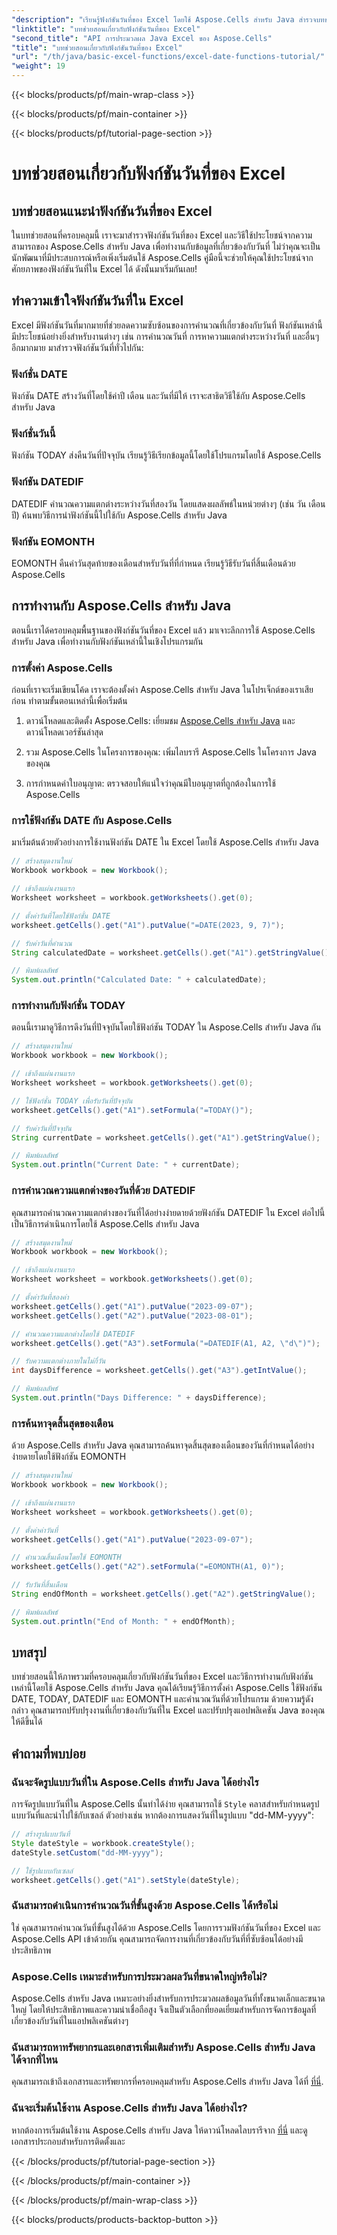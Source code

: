```yaml
---
"description": "เรียนรู้ฟังก์ชันวันที่ของ Excel โดยใช้ Aspose.Cells สำหรับ Java สำรวจบทช่วยสอนแบบทีละขั้นตอนพร้อมโค้ดต้นฉบับ"
"linktitle": "บทช่วยสอนเกี่ยวกับฟังก์ชันวันที่ของ Excel"
"second_title": "API การประมวลผล Java Excel ของ Aspose.Cells"
"title": "บทช่วยสอนเกี่ยวกับฟังก์ชันวันที่ของ Excel"
"url": "/th/java/basic-excel-functions/excel-date-functions-tutorial/"
"weight": 19
---
```


{{< blocks/products/pf/main-wrap-class >}}

{{< blocks/products/pf/main-container >}}

{{< blocks/products/pf/tutorial-page-section >}}

# บทช่วยสอนเกี่ยวกับฟังก์ชันวันที่ของ Excel


## บทช่วยสอนแนะนำฟังก์ชันวันที่ของ Excel

ในบทช่วยสอนที่ครอบคลุมนี้ เราจะมาสำรวจฟังก์ชันวันที่ของ Excel และวิธีใช้ประโยชน์จากความสามารถของ Aspose.Cells สำหรับ Java เพื่อทำงานกับข้อมูลที่เกี่ยวข้องกับวันที่ ไม่ว่าคุณจะเป็นนักพัฒนาที่มีประสบการณ์หรือเพิ่งเริ่มต้นใช้ Aspose.Cells คู่มือนี้จะช่วยให้คุณใช้ประโยชน์จากศักยภาพของฟังก์ชันวันที่ใน Excel ได้ ดังนั้นมาเริ่มกันเลย!

## ทำความเข้าใจฟังก์ชันวันที่ใน Excel

Excel มีฟังก์ชันวันที่มากมายที่ช่วยลดความซับซ้อนของการคำนวณที่เกี่ยวข้องกับวันที่ ฟังก์ชันเหล่านี้มีประโยชน์อย่างยิ่งสำหรับงานต่างๆ เช่น การคำนวณวันที่ การหาความแตกต่างระหว่างวันที่ และอื่นๆ อีกมากมาย มาสำรวจฟังก์ชันวันที่ทั่วไปกัน:

### ฟังก์ชั่น DATE

ฟังก์ชัน DATE สร้างวันที่โดยใช้ค่าปี เดือน และวันที่มีให้ เราจะสาธิตวิธีใช้กับ Aspose.Cells สำหรับ Java

### ฟังก์ชั่นวันนี้

ฟังก์ชัน TODAY ส่งคืนวันที่ปัจจุบัน เรียนรู้วิธีเรียกข้อมูลนี้โดยใช้โปรแกรมโดยใช้ Aspose.Cells

### ฟังก์ชัน DATEDIF

DATEDIF คำนวณความแตกต่างระหว่างวันที่สองวัน โดยแสดงผลลัพธ์ในหน่วยต่างๆ (เช่น วัน เดือน ปี) ค้นพบวิธีการนำฟังก์ชันนี้ไปใช้กับ Aspose.Cells สำหรับ Java

### ฟังก์ชัน EOMONTH

EOMONTH คืนค่าวันสุดท้ายของเดือนสำหรับวันที่ที่กำหนด เรียนรู้วิธีรับวันที่สิ้นเดือนด้วย Aspose.Cells

## การทำงานกับ Aspose.Cells สำหรับ Java

ตอนนี้เราได้ครอบคลุมพื้นฐานของฟังก์ชันวันที่ของ Excel แล้ว มาเจาะลึกการใช้ Aspose.Cells สำหรับ Java เพื่อทำงานกับฟังก์ชันเหล่านี้ในเชิงโปรแกรมกัน

### การตั้งค่า Aspose.Cells

ก่อนที่เราจะเริ่มเขียนโค้ด เราจะต้องตั้งค่า Aspose.Cells สำหรับ Java ในโปรเจ็กต์ของเราเสียก่อน ทำตามขั้นตอนเหล่านี้เพื่อเริ่มต้น

1. ดาวน์โหลดและติดตั้ง Aspose.Cells: เยี่ยมชม [Aspose.Cells สำหรับ Java](https://releases.aspose.com/cells/java/) และดาวน์โหลดเวอร์ชันล่าสุด

2. รวม Aspose.Cells ในโครงการของคุณ: เพิ่มไลบรารี Aspose.Cells ในโครงการ Java ของคุณ

3. การกำหนดค่าใบอนุญาต: ตรวจสอบให้แน่ใจว่าคุณมีใบอนุญาตที่ถูกต้องในการใช้ Aspose.Cells

### การใช้ฟังก์ชัน DATE กับ Aspose.Cells

มาเริ่มต้นด้วยตัวอย่างการใช้งานฟังก์ชัน DATE ใน Excel โดยใช้ Aspose.Cells สำหรับ Java

```java
// สร้างสมุดงานใหม่
Workbook workbook = new Workbook();

// เข้าถึงแผ่นงานแรก
Worksheet worksheet = workbook.getWorksheets().get(0);

// ตั้งค่าวันที่โดยใช้ฟังก์ชั่น DATE
worksheet.getCells().get("A1").putValue("=DATE(2023, 9, 7)");

// รับค่าวันที่คำนวณ
String calculatedDate = worksheet.getCells().get("A1").getStringValue();

// พิมพ์ผลลัพธ์
System.out.println("Calculated Date: " + calculatedDate);
```

### การทำงานกับฟังก์ชั่น TODAY

ตอนนี้เรามาดูวิธีการดึงวันที่ปัจจุบันโดยใช้ฟังก์ชัน TODAY ใน Aspose.Cells สำหรับ Java กัน

```java
// สร้างสมุดงานใหม่
Workbook workbook = new Workbook();

// เข้าถึงแผ่นงานแรก
Worksheet worksheet = workbook.getWorksheets().get(0);

// ใช้ฟังก์ชั่น TODAY เพื่อรับวันที่ปัจจุบัน
worksheet.getCells().get("A1").setFormula("=TODAY()");

// รับค่าวันที่ปัจจุบัน
String currentDate = worksheet.getCells().get("A1").getStringValue();

// พิมพ์ผลลัพธ์
System.out.println("Current Date: " + currentDate);
```

### การคำนวณความแตกต่างของวันที่ด้วย DATEDIF

คุณสามารถคำนวณความแตกต่างของวันที่ได้อย่างง่ายดายด้วยฟังก์ชัน DATEDIF ใน Excel ต่อไปนี้เป็นวิธีการดำเนินการโดยใช้ Aspose.Cells สำหรับ Java

```java
// สร้างสมุดงานใหม่
Workbook workbook = new Workbook();

// เข้าถึงแผ่นงานแรก
Worksheet worksheet = workbook.getWorksheets().get(0);

// ตั้งค่าวันที่สองค่า
worksheet.getCells().get("A1").putValue("2023-09-07");
worksheet.getCells().get("A2").putValue("2023-08-01");

// คำนวณความแตกต่างโดยใช้ DATEDIF
worksheet.getCells().get("A3").setFormula("=DATEDIF(A1, A2, \"d\")");

// รับความแตกต่างภายในไม่กี่วัน
int daysDifference = worksheet.getCells().get("A3").getIntValue();

// พิมพ์ผลลัพธ์
System.out.println("Days Difference: " + daysDifference);
```

### การค้นหาจุดสิ้นสุดของเดือน

ด้วย Aspose.Cells สำหรับ Java คุณสามารถค้นหาจุดสิ้นสุดของเดือนของวันที่กำหนดได้อย่างง่ายดายโดยใช้ฟังก์ชัน EOMONTH

```java
// สร้างสมุดงานใหม่
Workbook workbook = new Workbook();

// เข้าถึงแผ่นงานแรก
Worksheet worksheet = workbook.getWorksheets().get(0);

// ตั้งค่าค่าวันที่
worksheet.getCells().get("A1").putValue("2023-09-07");

// คำนวณสิ้นเดือนโดยใช้ EOMONTH
worksheet.getCells().get("A2").setFormula("=EOMONTH(A1, 0)");

// รับวันที่สิ้นเดือน
String endOfMonth = worksheet.getCells().get("A2").getStringValue();

// พิมพ์ผลลัพธ์
System.out.println("End of Month: " + endOfMonth);
```

## บทสรุป

บทช่วยสอนนี้ให้ภาพรวมที่ครอบคลุมเกี่ยวกับฟังก์ชันวันที่ของ Excel และวิธีการทำงานกับฟังก์ชันเหล่านี้โดยใช้ Aspose.Cells สำหรับ Java คุณได้เรียนรู้วิธีการตั้งค่า Aspose.Cells ใช้ฟังก์ชัน DATE, TODAY, DATEDIF และ EOMONTH และคำนวณวันที่ด้วยโปรแกรม ด้วยความรู้ดังกล่าว คุณสามารถปรับปรุงงานที่เกี่ยวข้องกับวันที่ใน Excel และปรับปรุงแอปพลิเคชัน Java ของคุณให้ดีขึ้นได้

## คำถามที่พบบ่อย

### ฉันจะจัดรูปแบบวันที่ใน Aspose.Cells สำหรับ Java ได้อย่างไร

การจัดรูปแบบวันที่ใน Aspose.Cells นั้นทำได้ง่าย คุณสามารถใช้ `Style` คลาสสำหรับกำหนดรูปแบบวันที่และนำไปใช้กับเซลล์ ตัวอย่างเช่น หากต้องการแสดงวันที่ในรูปแบบ "dd-MM-yyyy":

```java
// สร้างรูปแบบวันที่
Style dateStyle = workbook.createStyle();
dateStyle.setCustom("dd-MM-yyyy");

// ใช้รูปแบบกับเซลล์
worksheet.getCells().get("A1").setStyle(dateStyle);
```

### ฉันสามารถดำเนินการคำนวณวันที่ขั้นสูงด้วย Aspose.Cells ได้หรือไม่

ใช่ คุณสามารถคำนวณวันที่ขั้นสูงได้ด้วย Aspose.Cells โดยการรวมฟังก์ชันวันที่ของ Excel และ Aspose.Cells API เข้าด้วยกัน คุณสามารถจัดการงานที่เกี่ยวข้องกับวันที่ที่ซับซ้อนได้อย่างมีประสิทธิภาพ

### Aspose.Cells เหมาะสำหรับการประมวลผลวันที่ขนาดใหญ่หรือไม่?

Aspose.Cells สำหรับ Java เหมาะอย่างยิ่งสำหรับการประมวลผลข้อมูลวันที่ทั้งขนาดเล็กและขนาดใหญ่ โดยให้ประสิทธิภาพและความน่าเชื่อถือสูง จึงเป็นตัวเลือกที่ยอดเยี่ยมสำหรับการจัดการข้อมูลที่เกี่ยวข้องกับวันที่ในแอปพลิเคชันต่างๆ

### ฉันสามารถหาทรัพยากรและเอกสารเพิ่มเติมสำหรับ Aspose.Cells สำหรับ Java ได้จากที่ไหน

คุณสามารถเข้าถึงเอกสารและทรัพยากรที่ครอบคลุมสำหรับ Aspose.Cells สำหรับ Java ได้ที่ [ที่นี่](https://reference-aspose.com/cells/java/).

### ฉันจะเริ่มต้นใช้งาน Aspose.Cells สำหรับ Java ได้อย่างไร?

หากต้องการเริ่มต้นใช้งาน Aspose.Cells สำหรับ Java ให้ดาวน์โหลดไลบรารีจาก [ที่นี่](https://releases.aspose.com/cells/java/) และดูเอกสารประกอบสำหรับการติดตั้งและ

{{< /blocks/products/pf/tutorial-page-section >}}

{{< /blocks/products/pf/main-container >}}

{{< /blocks/products/pf/main-wrap-class >}}

{{< blocks/products/products-backtop-button >}}